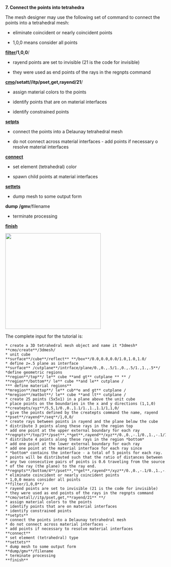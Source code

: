 **7. Connect the points into tetrahedra**

The mesh designer may use the following set of command to connect the
points into a tetrahedral mesh:

* eliminate coincident or nearly coincident points

* 1,0,0 means consider all points

**[filter](commands/FILTER.md)/1,0,0**/

* rayend points are set to invisible (21 is the code for invisible)

* they were used as end points of the rays in the regnpts command

**[cmo](commands/cmo/cmo_setatt.md)/setatt//itp/pset,get,rayend/21**/

* assign material colors to the points

* identify points that are on material interfaces

* identify constrained points

**[setpts](commands/SETPTS.md)**

* connect the points into a Delaunay tetrahedral mesh

* do not connect across material interfaces - add points if necessary
o resolve material interfaces

**[connect](commands/CONNECT1.md)**

* set element (tetrahedral) color

* spawn child points at material interfaces

**[settets](commands/SETTETS.md)**

* dump mesh to some output form

**dump** **/gmv**/filename

* terminate processing

**[finish](commands/FINISH.md)**

<img height="300" width="300" src="https://lanl.github.io/docs/assets/images/Image229.gif">

The complete input for the tutorial is:

    * create a 3D tetrahedral mesh object and name it *3dmesh*
    **cmo/create**/3dmesh/
    * unit cube
    **surface**/cube**/reflect** **/box**/0.0,0.0,0.0/1.0,1.0,1.0/
    * define z=.5 plane as interface
    **surface** /cutplane**/intrface/plane/0.,0.,.5/1.,0.,.5/1.,1.,.5**/
    *define geometric regions
    **region**/top**/ le** cube **and gt** cutplane ** ** /
    **region**/bottom**/ le** cube **and le** cutplane /
    *** define material regions**
    **mregion**/mattop**/ le** cub**e and gt** cutplane /
    **mregion**/matbot**/ le** cube **and lt** cutplane /
    * create 25 points (5x5x1) in a plane above the unit cube
    * place points on the boundaries in the x and y directions (1,1,0)
    **createpts/xyz**/5,5,1/0.,0.,1.1/1.,1.,1.1/1,1,0/
    * give the points defined by the createpts command the name, rayend
    **pset**/rayend**/seq**/1,0,0/
    * create rays between points in rayend and the plane below the cube
    * distribute 3 points along these rays in the region top
    * add one point at the upper external boundary for each ray
    **regnpts**/top/3**/pset**,**get**,rayend**/xyz**/0.,0.,-.1/0.,1.,-.1/1.,1.,-.1/0,0/
    * distribute 4 points along these rays in the region *bottom*
    * add one point at the lower external boundary for each ray
    * add one point at the material interface for each ray since
    * *bottom* contains the interface - a total of 5 points for each ray.
    * points will be distributed such that the ratio of distances between
    * any two consecutive pairs of points is 0.6 traveling from the source
    * of the ray (the plane) to the ray end.
    **regnpts**/bottom/4**/pset**,**get**,rayend**/xyz**/0.,0.,-.1/0.,1.,-.1/1.,1.,-.1/1,.6/
    * eliminate coincident or nearly coincident points
    * 1,0,0 means consider all points
    **filter/1,0,0**/
    * rayend points are set to invisible (21 is the code for invisible)
    * they were used as end points of the rays in the regnpts command
    **cmo/setall//itp/pset,get,**rayend/21** **/
    * assign material colors to the points
    * identify points that are on material interfaces
    * identify constrained points
    **setpts**
    * connect the points into a Delaunay tetrahedral mesh
    * do not connect across material interfaces -
    * add points if necessary to resolve material interfaces
    **connect**
    * set element (tetrahedral) type
    **settets**
    * dump mesh to some output form
    **dump/gmv**/filename
    * terminate processing
    **finish**
